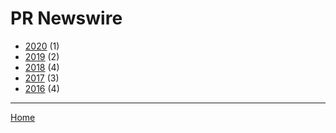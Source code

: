 # PR Newswire

  * [2020](./pr-newswire-2020.md/) (1)
  * [2019](./pr-newswire-2019.md/) (2)
  * [2018](./pr-newswire-2018.md/) (4)
  * [2017](./pr-newswire-2017.md/) (3)
  * [2016](./pr-newswire-2016.md/) (4)
----

[Home](../)
